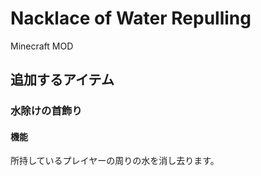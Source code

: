 # Nacklace of Water Repulling

Minecraft MOD


## 追加するアイテム

### 水除けの首飾り

#### 機能

所持しているプレイヤーの周りの水を消し去ります。
